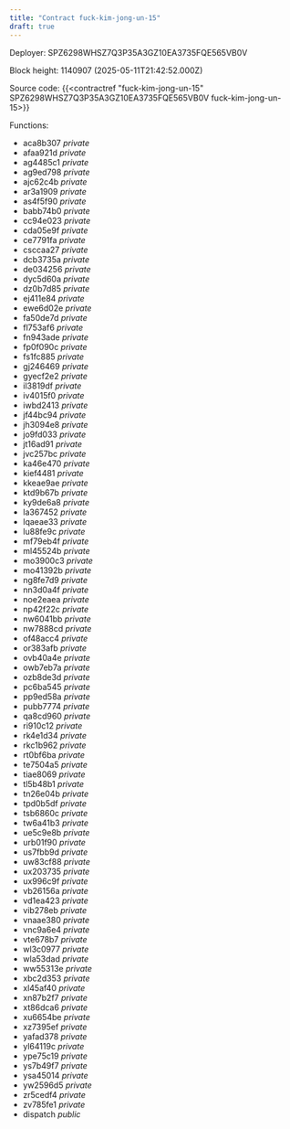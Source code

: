 ```yaml
---
title: "Contract fuck-kim-jong-un-15"
draft: true
---
```

Deployer: SPZ6298WHSZ7Q3P35A3GZ10EA3735FQE565VB0V


 



Block height: 1140907 (2025-05-11T21:42:52.000Z)

Source code: {{<contractref "fuck-kim-jong-un-15" SPZ6298WHSZ7Q3P35A3GZ10EA3735FQE565VB0V fuck-kim-jong-un-15>}}

Functions:

* aca8b307 _private_
* afaa921d _private_
* ag4485c1 _private_
* ag9ed798 _private_
* ajc62c4b _private_
* ar3a1909 _private_
* as4f5f90 _private_
* babb74b0 _private_
* cc94e023 _private_
* cda05e9f _private_
* ce7791fa _private_
* csccaa27 _private_
* dcb3735a _private_
* de034256 _private_
* dyc5d60a _private_
* dz0b7d85 _private_
* ej411e84 _private_
* ewe6d02e _private_
* fa50de7d _private_
* fl753af6 _private_
* fn943ade _private_
* fp0f090c _private_
* fs1fc885 _private_
* gj246469 _private_
* gyecf2e2 _private_
* il3819df _private_
* iv4015f0 _private_
* iwbd2413 _private_
* jf44bc94 _private_
* jh3094e8 _private_
* jo9fd033 _private_
* jt16ad91 _private_
* jvc257bc _private_
* ka46e470 _private_
* kief4481 _private_
* kkeae9ae _private_
* ktd9b67b _private_
* ky9de6a8 _private_
* la367452 _private_
* lqaeae33 _private_
* lu88fe9c _private_
* mf79eb4f _private_
* ml45524b _private_
* mo3900c3 _private_
* mo41392b _private_
* ng8fe7d9 _private_
* nn3d0a4f _private_
* noe2eaea _private_
* np42f22c _private_
* nw6041bb _private_
* nw7888cd _private_
* of48acc4 _private_
* or383afb _private_
* ovb40a4e _private_
* owb7eb7a _private_
* ozb8de3d _private_
* pc6ba545 _private_
* pp9ed58a _private_
* pubb7774 _private_
* qa8cd960 _private_
* ri910c12 _private_
* rk4e1d34 _private_
* rkc1b962 _private_
* rt0bf6ba _private_
* te7504a5 _private_
* tiae8069 _private_
* tl5b48b1 _private_
* tn26e04b _private_
* tpd0b5df _private_
* tsb6860c _private_
* tw6a41b3 _private_
* ue5c9e8b _private_
* urb01f90 _private_
* us7fbb9d _private_
* uw83cf88 _private_
* ux203735 _private_
* ux996c9f _private_
* vb26156a _private_
* vd1ea423 _private_
* vib278eb _private_
* vnaae380 _private_
* vnc9a6e4 _private_
* vte678b7 _private_
* wl3c0977 _private_
* wla53dad _private_
* ww55313e _private_
* xbc2d353 _private_
* xl45af40 _private_
* xn87b2f7 _private_
* xt86dca6 _private_
* xu6654be _private_
* xz7395ef _private_
* yafad378 _private_
* yl64119c _private_
* ype75c19 _private_
* ys7b49f7 _private_
* ysa45014 _private_
* yw2596d5 _private_
* zr5cedf4 _private_
* zv785fe1 _private_
* dispatch _public_
